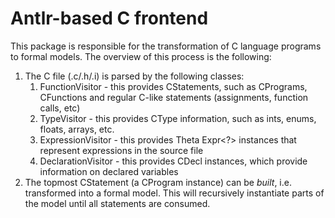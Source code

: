 # Antlr-based C frontend

This package is responsible for the transformation of C language programs to formal models. The overview of this process is the following:

1. The C file (.c/.h/.i) is parsed by the following classes:
    1. FunctionVisitor - this provides CStatements, such as CPrograms, CFunctions and regular C-like statements (assignments, function calls, etc)
    2. TypeVisitor - this provides CType information, such as ints, enums, floats, arrays, etc.
    3. ExpressionVisitor - this provides Theta Expr<?> instances that represent expressions in the source file
    4. DeclarationVisitor - this provides CDecl instances, which provide information on declared variables
2. The topmost CStatement (a CProgram instance) can be _built_, i.e. transformed into a formal model. This will recursively instantiate parts of the model until all statements are consumed.
